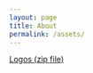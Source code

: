 ```yaml
---
layout: page
title: About
permalink: /assets/
---
```


[Logos (zip file)](http://things.camp/downloads/ThingsCampIdentity.zip)
